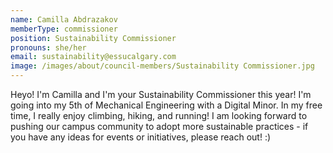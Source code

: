 ```yaml
---
name: Camilla Abdrazakov
memberType: commissioner
position: Sustainability Commissioner
pronouns: she/her
email: sustainability@essucalgary.com
image: /images/about/council-members/Sustainability Commissioner.jpg
---
```


Heyo! I'm Camilla and I'm your Sustainability Commissioner this year! I'm going into my 5th of Mechanical Engineering with a Digital Minor. In my free time, I really enjoy climbing, hiking, and running! I am looking forward to pushing our campus community to adopt more sustainable practices - if you have any ideas for events or initiatives, please reach out! :)

